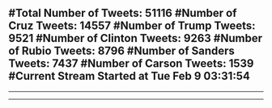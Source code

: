 #Total Number of Tweets: 51116 
#Number of Cruz Tweets: 14557
#Number of Trump Tweets: 9521
#Number of Clinton Tweets: 9263
#Number of Rubio Tweets: 8796
#Number of Sanders Tweets: 7437
#Number of Carson Tweets: 1539
#Current Stream Started at Tue Feb  9 03:31:54
---
---
---
